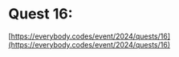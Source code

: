 # Quest 16: 

[https://everybody.codes/event/2024/quests/16](https://everybody.codes/event/2024/quests/16)
